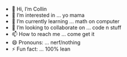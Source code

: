 - 👋 Hi, I’m Collin
- 👀 I’m interested in ... yo mama
- 🌱 I’m currently learning ... math on computer
- 💞️ I’m looking to collaborate on ... code n stuff
- 📫 How to reach me ... come get it
- 😄 Pronouns: ... nerf/nothing
- ⚡ Fun fact: ... 100% lean
 
<!---
cdrummmmamamamamamam/cdrummmmamamamamamam is a ✨ special ✨ repository because its `README.md` (this file) appears on your GitHub profile.
You can click the Preview link to take a look at your changes.
--->
